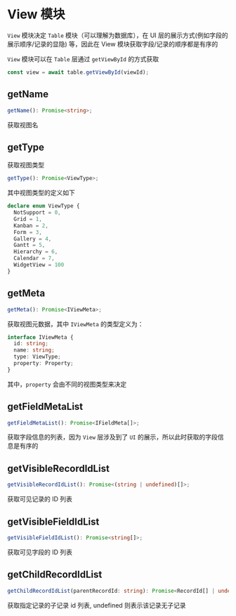 # View 模块

`View` 模块决定 `Table` 模块（可以理解为数据库），在 UI 层的展示方式(例如字段的展示顺序/记录的显隐) 等，因此在 View 模块获取字段/记录的顺序都是有序的

`View` 模块可以在 `Table` 层通过 `getViewById` 的方式获取
```typescript
const view = await table.getViewById(viewId);
```

## getName
```typescript
getName(): Promise<string>;
```
获取视图名

## getType
获取视图类型
```typescript
getType(): Promise<ViewType>;
```
其中视图类型的定义如下
```typescript
declare enum ViewType {
  NotSupport = 0,
  Grid = 1,
  Kanban = 2,
  Form = 3,
  Gallery = 4,
  Gantt = 5,
  Hierarchy = 6,
  Calendar = 7,
  WidgetView = 100
}
```

## getMeta
```typescript
getMeta(): Promise<IViewMeta>;
```
获取视图元数据，其中 `IViewMeta` 的类型定义为：
```typescript
interface IViewMeta {
  id: string;
  name: string;
  type: ViewType;
  property: Property;
}
```
其中，`property` 会由不同的视图类型来决定

## getFieldMetaList
```typescript
getFieldMetaList(): Promise<IFieldMeta[]>;
```
获取字段信息的列表，因为 `View` 层涉及到了 `UI` 的展示，所以此时获取的字段信息是有序的

## getVisibleRecordIdList
```typescript
getVisibleRecordIdList(): Promise<(string | undefined)[]>;
```
获取可见记录的 ID 列表

## getVisibleFieldIdList
```typescript
getVisibleFieldIdList(): Promise<string[]>;
```
获取可见字段的 ID 列表

## getChildRecordIdList
```typescript
getChildRecordIdList(parentRecordId: string): Promise<RecordId[] | undefined>;
```
获取指定记录的子记录 id 列表, undefined 则表示该记录无子记录

